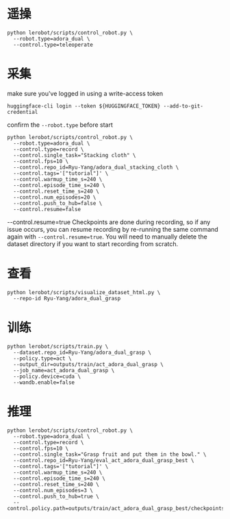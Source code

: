 # 遥操

```
python lerobot/scripts/control_robot.py \
  --robot.type=adora_dual \
  --control.type=teleoperate
```

# 采集


make sure you've logged in using a write-access token


```
huggingface-cli login --token ${HUGGINGFACE_TOKEN} --add-to-git-credential
```

confirm the `--robot.type` before start

```
python lerobot/scripts/control_robot.py \
  --robot.type=adora_dual \
  --control.type=record \
  --control.single_task="Stacking cloth" \
  --control.fps=10 \
  --control.repo_id=Ryu-Yang/adora_dual_stacking_cloth \
  --control.tags='["tutorial"]' \
  --control.warmup_time_s=240 \
  --control.episode_time_s=240 \
  --control.reset_time_s=240 \
  --control.num_episodes=20 \
  --control.push_to_hub=false \
  --control.resume=false

```
  --control.resume=true
Checkpoints are done during recording, so if any issue occurs, you can resume recording by re-running the same command again with `--control.resume=true`. You will need to manually delete the dataset directory if you want to start recording from scratch.

# 查看

```
python lerobot/scripts/visualize_dataset_html.py \
  --repo-id Ryu-Yang/adora_dual_grasp
```

# 训练

```
python lerobot/scripts/train.py \
  --dataset.repo_id=Ryu-Yang/adora_dual_grasp \
  --policy.type=act \
  --output_dir=outputs/train/act_adora_dual_grasp \
  --job_name=act_adora_dual_grasp \
  --policy.device=cuda \
  --wandb.enable=false
```

# 推理
```
python lerobot/scripts/control_robot.py \
  --robot.type=adora_dual \
  --control.type=record \
  --control.fps=10 \
  --control.single_task="Grasp fruit and put them in the bowl." \
  --control.repo_id=Ryu-Yang/eval_act_adora_dual_grasp_best \
  --control.tags='["tutorial"]' \
  --control.warmup_time_s=240 \
  --control.episode_time_s=240 \
  --control.reset_time_s=240 \
  --control.num_episodes=3 \
  --control.push_to_hub=true \
  --control.policy.path=outputs/train/act_adora_dual_grasp_best/checkpoints/060000/pretrained_model
```
